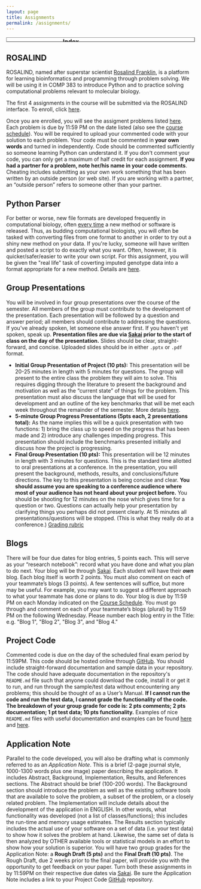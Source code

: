 ```yaml
---
layout: page
title: Assignments
permalink: /assignments/
---
```

<table style="width: px; height: 12px;" class="docutils" border="1">
  <caption><b>Index</b></caption> <colgroup><col width="50%"><col width="50%"></colgroup> <tbody valign="top">
    <tr>
      <td><a class="reference internal" href="#rosalind">ROSALIND</a></td>
      <td><a class="reference external" href="#parser">Python Parser</a></td>
    </tr>
    <tr>
      <td><a class="reference external" href="#present">Group Presentations</a></td>
      <td><a class="reference internal" href="#blogs">Blogs</a></td>
    </tr>
    <tr>
	<td><a class="reference external" href="#code">Project Code</a></td>
      <td><a class="reference external" href="#note">Application Note</a></td>
    </tr>
  </tbody>
</table>

<span style="font-weight: bold;"><a name="rosalind"></a></span>

## ROSALIND

ROSALIND, named after superstar scientist <a href="https://en.wikipedia.org/wiki/Rosalind_Franklin">Rosalind Franklin</a>, is a platform for learning bioinformatics and programming through problem solving. We will be using it in COMP 383 to introduce Python and to practice solving computational problems relevant to molecular biology.

The first 4 assignments in the course will be submitted via the ROSALIND interface. To enroll, click
<a href="http://rosalind.info/classes/enroll/f74db871de/">here</a>.

Once you are enrolled, you will see the assigment problems listed <a href="http://rosalind.info/classes/254/">here</a>. Each problem is due by 11:59 PM on the date listed (also see the <a href="http://hwheeler01.github.io/CompBio/syllabus/#schedule">course schedule</a>). You will be required to upload your commented code with your solution to each problem. Your code must be commented in **your own words** and turned in independently. Code should be commented sufficiently so someone learning Python can understand it. If you don't comment your code, you can only get a maximum of half credit for each assignment. **If you had a partner for a problem, note her/his name in your code comments**. Cheating includes submitting as your own work something that has been written by an outside person (or web site). If you are working with a partner, an “outside person” refers to someone other than your partner. 

<span style="font-weight: bold;"><a name="parser"></a></span>

## Python Parser

For better or worse, new file formats are developed frequently in computational biology, often <a href="https://www.biostars.org/p/55351/">every time</a> a new method or software is released. Thus, as budding computational biologists, you will often be tasked with converting files from one format to another in order to try out a shiny new method on your data. If you're lucky, someone will have written and posted a script to do exactly what you want. Often, however, it is quicker/safer/easier to write your own script. For this assignment, you will be given the "real life" task of coverting imputed genotype data into a format appropriate for a new method. Details are <a href="http://hwheeler01.github.io/CompBio/vcf_parser.html">here</a>. 

<span style="font-weight: bold;"><a name="present"></a></span>

## Group Presentations

You will be involved in four group presentations over the course of the semester. All members of the group must contribute to the development of the presentation. Each presentation will be followed by a question and answer period; all members should contribute to addressing the questions. If you've already spoken, let someone else answer first. If you haven't yet spoken, speak up. **Presentation files are due via <a href="https://sakai.luc.edu/">Sakai</a> prior to the start of class on the day of the presentation.** Slides should be clear, straight-forward, and concise. Uploaded slides should be in either `.pptx` or `.pdf` format.
- **Initial Group Presentation of Project (10 pts):** This presentation will be 20-25 minutes in length with 5 minutes for questions. The group will present to the entire class the problem they will aim to solve. This requires digging through the literature to present the background and motivation as well as the “current state” of things for the problem. This presentation must also discuss the language that will be used for development and an outline of the key benchmarks that will be met each week throughout the remainder of the semester. More details <a href="http://hwheeler01.github.io/CompBio/init_pres.html">here</a>.- **5-minute Group Progress Presentations (5pts each, 2 presentations total):** As the name implies this will be a quick presentation with two functions: 1) bring the class up to speed on the progress that has been made and 2) introduce any challenges impeding progress. This presentation should include the benchmarks presented initially and discuss how the project is progressing.- **Final Group Presentation (10 pts):** This presentation will be 12 minutes in length with 3 minutes for questions. This is the standard time allotted to oral presentations at a conference. In the presentation, you will present the background, methods, results, and conclusions/future directions. The key to this presentation is being concise and clear. **You should assume you are speaking to a conference audience where most of your audience has not heard about your project before.** You should be shooting for 12 minutes on the nose which gives time for a question or two. Questions can actually help your presentation by clarifying things you perhaps did not present clearly. At 15 minutes all presentations/questions will be stopped. (This is what they really do at a conference.) <a href="http://hwheeler01.github.io/CompBio/final_pres_rubric.html">Grading rubric</a>

<span style="font-weight: bold;"><a name="blogs"></a></span>

## Blogs

There will be four due dates for blog entries, 5 points each. This will serve as your “research notebook”: record what you have done and what you plan to do next. Your blog will be through <a href="https://sakai.luc.edu/">Sakai</a>. Each student will have their ***own*** blog. Each blog itself is worth 2 points. You must also comment on each of your teammate’s blogs (3 points). A few sentences will suffice, but more may be useful. For example, you may want to suggest a different approach to what your teammate has done or plans to do. Your blog is due by 11:59 PM on each Monday indicated on the <a href="http://hwheeler01.github.io/CompBio/syllabus/#schedule">Course Schedule</a>. You must go through and comment on each of your teammate’s blogs (plural) by 11:59 PM on the following Wednesday. Please number each blog entry in the Title: e.g. "Blog 1", "Blog 2", "Blog 3", and "Blog 4."

<span style="font-weight: bold;"><a name="code"></a></span>

## Project Code

Commented code is due on the day of the scheduled final exam period by 11:59PM. This code should be hosted online through <a href="https://github.com/">GitHub</a>. You should include straight-forward documentation and sample data in your repository. The code should have adequate documentation in the repository's `README.md` file such that anyone could download the code, install it or get it to run, and run through the sample/test data without encountering any problems; this should be thought of as a User’s Manual. **If I cannot run the code and run the test data, I cannot grade the functionality of the code. The breakdown of your group grade for code is: 2 pts comments; 2 pts documentation; 1 pt test data; 10 pts functionality.** Examples of nice `README.md` files with useful documentation and examples can be found <a href="https://github.com/hakyimlab/PrediXcan/tree/master/Software">here</a> and <a href="https://github.com/jlbren/GenArchDB">here</a>.

<span style="font-weight: bold;"><a name="note"></a></span>

## Application Note

Parallel to the code developed, you will also be drafting what is commonly referred to as an *Application Note*. This is a brief (2-page journal style, 1000-1300 words plus one image) paper describing the application. It includes Abstract, Background, Implementation, Results, and References sections. The Abstract should be brief (100-200 words). The Background section should introduce the problem as well as the existing software tools that are available to solve the problem, a subset of the problem, or a closely related problem. The Implementation will include details about the development of the application in ENGLISH. In other words, what functionality was developed (not a list of classes/functions); this includes the run-time and memory usage estimates. The Results section typically includes the actual use of your software on a set of data (i.e. your test data) to show how it solves the problem at hand. Likewise, the same set of data is then analyzed by OTHER available tools or statistical models in an effort to show how your solution is superior.You will have two group grades for the Application Note: a **Rough Draft (5 pts)** and the **Final Draft (10 pts)**. The Rough Draft, due 2 weeks prior to the final paper, will provide you with the opportunity to get feedback on your paper. Turn both these assignments in by 11:59PM on their respective due dates via <a href="https://sakai.luc.edu/">Sakai</a>. Be sure the Application Note includes a link to your Project Code <a href="https://github.com/">GitHub</a> repository.
